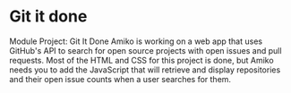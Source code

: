# Git it done

Module Project: Git It Done
Amiko is working on a web app that uses GitHub's API to search for open source projects with open issues and pull requests. Most of the HTML and CSS for this project is done, but Amiko needs you to add the JavaScript that will retrieve and display repositories and their open issue counts when a user searches for them.